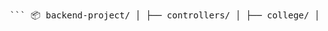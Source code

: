 <pre> ``` 📦 backend-project/ │ ├── controllers/ │ ├── college/ │ │ ├── course.controller.js │ │ ├── professor.controller.js │ │ └── student.controller.js │ │ │ ├── hospital/ │ │ ├── doctor.controller.js │ │ ├── patient.controller.js │ │ └── room.controller.js │ │ │ └── school/ │ ├── class.controller.js │ ├── student.controller.js │ └── teacher.controller.js │ ├── models/ │ ├── college/ │ │ ├── course.model.js │ │ ├── professor.model.js │ │ └── student.model.js │ │ │ ├── hospital/ │ │ ├── doctor.model.js │ │ ├── patient.model.js │ │ └── room.model.js │ │ │ └── school/ │ ├── class.model.js │ ├── student.model.js │ └── teacher.model.js │ ├── routes/ │ ├── college.routes.js │ ├── hospital.routes.js │ └── school.routes.js │ ├── config/ │ └── db.js │ ├── .env ├── .gitignore ├── index.js ├── package.json └── README.md ``` </pre>
